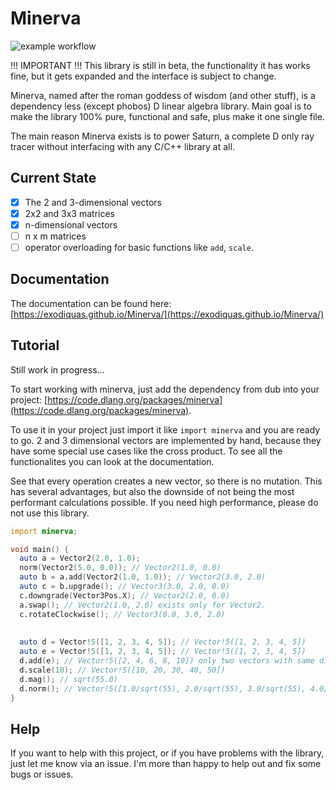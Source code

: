 # Minerva

![example workflow](https://github.com/exodiquas/Minerva/actions/workflows/d.yml/badge.svg)

!!! IMPORTANT !!! This library is still in beta, the functionality it has works fine, but it gets expanded and the interface is subject to change.

Minerva, named after the roman goddess of wisdom (and other stuff), is a dependency less (except phobos) D linear algebra library. Main goal is to make the library 100% pure, functional and safe, plus make it one single file.

The main reason Minerva exists is to power Saturn, a complete D only ray tracer without interfacing with any C/C++ library at all.

## Current State

- [x] The 2 and 3-dimensional vectors
- [x] 2x2 and 3x3 matrices
- [x] n-dimensional vectors
- [ ] n x m matrices
- [ ] operator overloading for basic functions like `add`, `scale`.

## Documentation

The documentation can be found here: [https://exodiquas.github.io/Minerva/](https://exodiquas.github.io/Minerva/)

## Tutorial

Still work in progress...

To start working with minerva, just add the dependency from dub into your project: [https://code.dlang.org/packages/minerva](https://code.dlang.org/packages/minerva).

To use it in your project just import it like `import minerva` and you are ready to go. 2 and 3 dimensional vectors are implemented by hand, because they have some special use cases like the cross product. To see all the functionalites you can look at the documentation.

See that every operation creates a new vector, so there is no mutation. This has several advantages, but also the downside of not being the most performant calculations possible. If you need high performance, please do not use this library.

```d
import minerva;

void main() {
  auto a = Vector2(2.0, 1.0);
  norm(Vector2(5.0, 0.0)); // Vector2(1.0, 0.0) 
  auto b = a.add(Vector2(1.0, 1.0)); // Vector2(3.0, 2.0)
  auto c = b.upgrade(); // Vector3(3.0, 2.0, 0.0)
  c.downgrade(Vector3Pos.X); // Vector2(2.0, 0.0) 
  a.swap(); // Vector2(1.0, 2.0) exists only for Vector2.
  c.rotateClockwise(); // Vector3(0.0, 3.0, 2.0)
  
  
  auto d = Vector!5([1, 2, 3, 4, 5]); // Vector!5([1, 2, 3, 4, 5])
  auto e = Vector!5([1, 2, 3, 4, 5]); // Vector!5([1, 2, 3, 4, 5])
  d.add(e); // Vector!5([2, 4, 6, 8, 10]) only two vectors with same dimensions can be added. 
  d.scale(10); // Vector!5([10, 20, 30, 40, 50])
  d.mag(); // sqrt(55.0)
  d.norm(); // Vector!5([1.0/sqrt(55), 2.0/sqrt(55), 3.0/sqrt(55), 4.0/sqrt(55), sqrt(5.0/11.0)])
}
```

## Help
If you want to help with this project, or if you have problems with the library, just let me know via an issue. I'm more than happy to help out and fix some bugs or issues.
